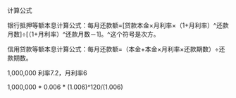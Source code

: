 计算公式

银行抵押等额本息计算公式：每月还款额=[贷款本金×月利率×（1+月利率）^还款月数]÷[（1+月利率）^还款月数－1]。^这个符号是次方。

信用贷款等额本息计算公式：每月还款额=（本金+本金×月利率×还款期数）÷还款期数。


1,000,000 
利率7.2，月利率6

1,000,000 * 0.006 * (1.006)^120/(1.006)


